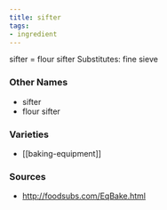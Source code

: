 ```yaml
---
title: sifter
tags:
- ingredient
---
```

sifter = flour sifter Substitutes: fine sieve

### Other Names

* sifter
* flour sifter

### Varieties

* [[baking-equipment]]

### Sources
* http://foodsubs.com/EqBake.html
